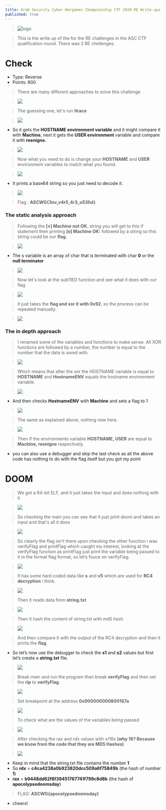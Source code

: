 ```yaml
---
title: Arab Security Cyber Wargames Championship CTF 2020 RE Write-ups
published: true
---
```


> ![logo](https://i.ibb.co/88K0xT7/logo.png)

> This is the write up of the for the RE challenges in the ASC CTF qualification round. There was 2 RE chellenges.

# []() Check

* Type: Reverse
* Points: 600

> There are many different approaches to solve this challenge

> ![](https://i.ibb.co/10s9kp9/1.png)

> The guessing one, let's run **ltrace**

> ![](https://i.ibb.co/1vmDQGN/2.png)

* So it gets the **HOSTNAME environment variable** and it might compare it with **Machine**, next it gets the **USER environment** variable and compare it with **reenigne.**

> ![](https://i.ibb.co/bsYk7QY/3.png)

> Now what you need to do is change your **HOSTNAME** and **USER** environment variables to match what you found.

> ![](https://i.ibb.co/w7zPLRQ/4.png)

* It prints a base64 string so you just need to decode it.

> ![](https://i.ibb.co/g6CJHcd/5.png)

> Flag : **ASCWG{3nv_v4r5_4r3_u53ful}**


### []() The static analysis approach

> Following the **[×] Machine not OK.** string you will get to this if statement then printing **[o] Machine OK:** followed by a string so this string could be our **flag.**

> ![](https://i.ibb.co/kJHqmjT/6.png)

* The s variable is an array of char that is terminated with char **0** or the **null terminator**

> ![](https://i.ibb.co/Brmds3M/7.png)

> Now let's look at the sub11ED function and see what it does with our flag

> ![](https://i.ibb.co/XydjX42/8.png)

> It just takes the **flag and xor it with 0x92**, so the process can be repeated manually.

> ![](https://i.ibb.co/G3FQ5hR/9.png)

### []() The in depth approach

> I renamed some of the variables and functions to make sense. All XOR functions are followed by a number, the number is equal to the number that the data is xored with.

> ![](https://i.ibb.co/px9m6P4/10.png)

> Which means that after the xor the HOSTNAME variable is equal to **HOSTNAME** and **HostnameENV** equals the hostname environment variable.

> ![](https://i.ibb.co/qrYY7BS/11.png)

* And then checks **HostnameENV** with **Machine** and sets a flag to 1

> ![](https://i.ibb.co/5B5XCPp/12.png)

> The same as explained above, nothing new here.

> ![](https://i.ibb.co/V3HPMBX/13.png)

> Then if the environments variable **HOSTNAME, USER** are equal to **Machine, reenigne** respectively.

* you can also use a debugger and skip the last check as all the above code has nothing to do with the flag itself but you got my point


# []() DOOM

> We got  a 64-bit ELF, and it just takes the input and does nothing with it 

> ![](https://i.ibb.co/rm9D3Hr/14.png)

> So checking the main you can see that it just print doom and takes an input and that's all it does

> ![](https://i.ibb.co/xDQHN6Z/15.png)

> So clearly the flag isn't there upon checking the other function i was verifyFlag and printFlag which caught my interest, looking at the verifyFlag function as printFlag just print the variable being passed to it in the format flag format, so let’s fouce on verifyFlag.

> ![](https://i.ibb.co/nQcn6N7/16.png)

> It has some hard coded data like **s** and **v5** which are used for **RC4 decryption** i think.

> ![](https://i.ibb.co/bFkTV6f/17.png)

> Then it reads data from **string.txt**

> ![](https://i.ibb.co/Y7h8R9K/18.png)

> Then it hash the content of string.txt with md5 hash.

> ![](https://i.ibb.co/bdHMhXS/19.png)

> And then compare it with the output of the RC4 decryption and then it prints the **flag**.

* So let’s now use the debugger to check the **s1** and **s2** values but first let’s create a **string.txt** file.

> ![](https://i.ibb.co/fVgL0VZ/20.png)

> Break main and run the program then break **verifyFlag** and then set the **rip** to **verifyFlag**.

> ![](https://i.ibb.co/RYN8nBm/21.png)

> Set breakpoint at the address **0x000000000800167a**

> ![](https://i.ibb.co/XbbC5Gb/22.png)

> To check what are the values of the variables being passed

> ![](https://i.ibb.co/8Pnpst7/23.png)

> After checking the rax and rdx values with x/16x **(why 16? Because we know from the code that they are MD5 Hashes)**

> ![](https://i.ibb.co/mG2nc3D/24.png)

* Keep in mind that the string.txt file contains the number **1**
* So **rdx** = **c4ca4238a0b923820dcc509a6f75849b** (the hash of  number **1**)
* **rax** = **b9448dd62f8f39451767741f799c8d8b** (the hash of **apocolypsedoomsday**)

> FLAG: **ASCWG{apocolypsedoomsday}**

* cheers!















